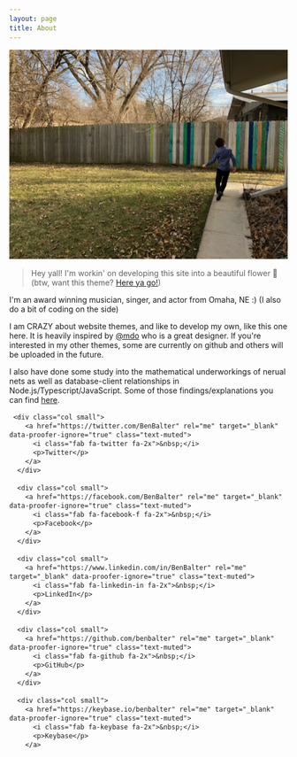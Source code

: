 ```yaml
---
layout: page
title: About
---
```


![](/goods/solly.jpg)

> Hey yall! I'm workin' on developing this site into a beautiful flower 🌺 (btw, want this theme? [Here ya go!](https://github.com/dannydenenberg/newcomen))

I'm an award winning musician, singer, and actor from Omaha, NE :) (I also do a bit of coding on the side)

I am CRAZY about website themes, and like to develop my own, like this one here. It is heavily inspired by [@mdo](https://github.com/mdo) who is a great designer. If you're interested in my other themes, some are currently on github and others will be uploaded in the future.

I also have done some study into the mathematical underworkings of nerual nets as well as database-client relationships in Node.js/Typescript/JavaScript. Some of those findings/explanations you can find [here](https://medium.com/@dannydenenberg).

     <div class="col small">
        <a href="https://twitter.com/BenBalter" rel="me" target="_blank" data-proofer-ignore="true" class="text-muted">
          <i class="fab fa-twitter fa-2x">&nbsp;</i>
          <p>Twitter</p>
        </a>
      </div>
    
      <div class="col small">
        <a href="https://facebook.com/BenBalter" rel="me" target="_blank" data-proofer-ignore="true" class="text-muted">
          <i class="fab fa-facebook-f fa-2x">&nbsp;</i>
          <p>Facebook</p>
        </a>
      </div>
    
      <div class="col small">
        <a href="https://www.linkedin.com/in/BenBalter" rel="me" target="_blank" data-proofer-ignore="true" class="text-muted">
          <i class="fab fa-linkedin-in fa-2x">&nbsp;</i>
          <p>LinkedIn</p>
        </a>
      </div>
    
      <div class="col small">
        <a href="https://github.com/benbalter" rel="me" target="_blank" data-proofer-ignore="true" class="text-muted">
          <i class="fab fa-github fa-2x">&nbsp;</i>
          <p>GitHub</p>
        </a>
      </div>
    
      <div class="col small">
        <a href="https://keybase.io/benbalter" rel="me" target="_blank" data-proofer-ignore="true" class="text-muted">
          <i class="fab fa-keybase fa-2x">&nbsp;</i>
          <p>Keybase</p>
        </a>
</div>
